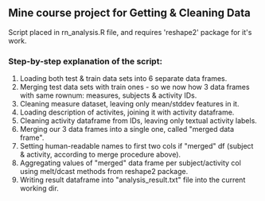 ## Mine course project for Getting & Cleaning Data

Script placed in rn_analysis.R file, and requires 'reshape2' package for it's work.

### Step-by-step explanation of the script:

1. Loading both test & train data sets into 6 separate data frames.
1. Merging test data sets with train ones - so we now how 3 data frames with same rownum: measures, subjects & activity IDs.
1. Cleaning measure dataset, leaving only mean/stddev features in it.
1. Loading description of activites, joining it with activity dataframe.
1. Cleaning activity dataframe from IDs, leaving only textual activity labels.
1. Merging our 3 data frames into a single one, called "merged data frame".
1. Setting human-readable names to first two cols if "merged" df (subject & activity, according to merge procedure above).
1. Aggregating values of "merged" data frame per subject/activity col using melt/dcast methods from reshape2 package.
1. Writing result dataframe into "analysis_result.txt" file into the current working dir.
